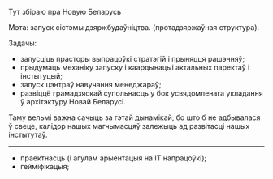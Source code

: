 Тут збіраю пра Новую Беларусь

Мэта: запуск сістэмы дзяржбудаўніцтва. (протадзяржаўная структура).  
  
Задачы:  
- запусціць прасторы выпрацоўкі стратэгій і прыняцця рашэнняў;  
- прыдумаць механіку запуску і каардынацыі актальных паректаў і інстытуцый;  
- запуск цэнтраў навучання менеджараў;  
- развіццё грамадзяскай супольнасць у бок усвядомленага укладання ў архітэктуру Новай Беларусі.  
  
Таму вельмі важна сачыць за гэтай дынамікай, бо што б не адбывалася ў свеце, калідор нашых магчымасцяў залежыць ад развітасці нашых інстытутаў.

***
- праектнасць (і агулам арыентацыя на ІТ напрацоўкі);  
- гейміфікацыя;